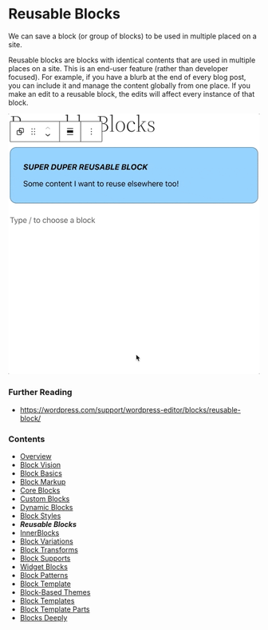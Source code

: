 # Reusable Blocks

We can save a block (or group of blocks) to be used in multiple placed on a site. 

Reusable blocks are blocks with identical contents that are used in multiple places on a site. This is an end-user feature (rather than developer focused). For example, if you have a blurb at the end of every blog post, you can include it and manage the content globally from one place. If you make an edit to a reusable block, the edits will affect every instance of that block.

![reusable blocks demo](images/reusable-blocks.gif)

### Further Reading
- https://wordpress.com/support/wordpress-editor/blocks/reusable-block/ 

### Contents
- [Overview](01-overview.md)
- [Block Vision](02-block-vision.md)
- [Block Basics](03-block-basics.md)
- [Block Markup](04-block-markup.md)
- [Core Blocks](05-core-blocks.md)
- [Custom Blocks](06-custom-blocks.md)
- [Dynamic Blocks](07-dynamic-blocks.md)
- [Block Styles](08-block-styles.md)
- ***Reusable Blocks***
- [InnerBlocks](10-innerblocks.md)
- [Block Variations](11-block-variations.md)
- [Block Transforms](12-block-transforms.md)
- [Block Supports](13-block-supports.md)
- [Widget Blocks](14-widget-blocks.md)
- [Block Patterns](15-block-paterns.md)
- [Block Template](16-block-template.md)
- [Block-Based Themes](17-block-based-themes.md)
- [Block Templates](18-block-templates.md)
- [Block Template Parts](19-block-template-parts.md)
- [Blocks Deeply](20-blocks-deeply.md)